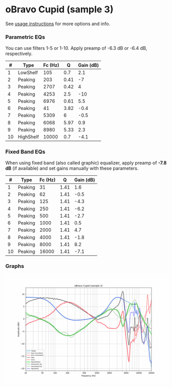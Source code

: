 # oBravo Cupid (sample 3)
See [usage instructions](https://github.com/jaakkopasanen/AutoEq#usage) for more options and info.

### Parametric EQs
You can use filters 1-5 or 1-10. Apply preamp of -6.3 dB or -6.4 dB, respectively.

|   # | Type      |   Fc (Hz) |    Q |   Gain (dB) |
|-----|-----------|-----------|------|-------------|
|   1 | LowShelf  |       105 | 0.7  |         2.1 |
|   2 | Peaking   |       203 | 0.41 |        -7   |
|   3 | Peaking   |      2707 | 0.42 |         4   |
|   4 | Peaking   |      4253 | 2.5  |       -10   |
|   5 | Peaking   |      6976 | 0.61 |         5.5 |
|   6 | Peaking   |        41 | 3.82 |        -0.4 |
|   7 | Peaking   |      5309 | 6    |        -0.5 |
|   8 | Peaking   |      6068 | 5.97 |         0.9 |
|   9 | Peaking   |      8980 | 5.33 |         2.3 |
|  10 | HighShelf |     10000 | 0.7  |        -4.1 |

### Fixed Band EQs
When using fixed band (also called graphic) equalizer, apply preamp of **-7.8 dB** (if available) and set gains manually with these parameters.

|   # | Type    |   Fc (Hz) |    Q |   Gain (dB) |
|-----|---------|-----------|------|-------------|
|   1 | Peaking |        31 | 1.41 |         1.6 |
|   2 | Peaking |        62 | 1.41 |        -0.5 |
|   3 | Peaking |       125 | 1.41 |        -4.3 |
|   4 | Peaking |       250 | 1.41 |        -6.2 |
|   5 | Peaking |       500 | 1.41 |        -2.7 |
|   6 | Peaking |      1000 | 1.41 |         0.5 |
|   7 | Peaking |      2000 | 1.41 |         4.7 |
|   8 | Peaking |      4000 | 1.41 |        -1.8 |
|   9 | Peaking |      8000 | 1.41 |         8.2 |
|  10 | Peaking |     16000 | 1.41 |        -7.1 |

### Graphs
![](./oBravo%20Cupid%20(sample%203).png)
